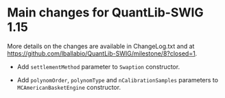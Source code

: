 
Main changes for QuantLib-SWIG 1.15
===================================

More details on the changes are available in ChangeLog.txt and at
<https://github.com/lballabio/QuantLib-SWIG/milestone/8?closed=1>.

- Add `settlementMethod` parameter to `Swaption` constructor.

- Add `polynomOrder`, `polynomType` and `nCalibrationSamples`
  parameters to `MCAmericanBasketEngine` constructor.
